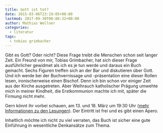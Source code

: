 ```yaml
---
title: Gott ist tot?
date: 2015-03-06T23:19:05+00:00
lastmod: 2017-09-30T00:08:32+00:00
author: Mathias Wellner
categories:
  - literatur
tags:
  - tobias grimbacher
---
```

Gibt es Gott? Oder nicht? Diese Frage treibt die Menschen schon seit langer Zeit. Ein Freund von mir, Tobias Grimbacher, hat sich dieser Frage ausführlicher gewidmet als ich es je tun werde und daraus ein Buch gemacht. Sechs Figuren treffen sich an der Bar und diskutieren über Gott. Und ich werde bei der Buchvernissage und -präsentation eine dieser Rollen lesen, ironischerweise einen Bischof. Denn ich bin schon vor einiger Zeit aus der Kirche ausgetreten. Aber Weihrauch katholischer Prägung umwehte mich in meiner Kindheit, die Erstkommunion machte ich mit, später die Firmung nicht mehr. 

Gern könnt ihr vorbei schauen, am 13. und 18. März um 19:30 Uhr (<a href="http://die-aus-zuerich.ch/mediawiki/index.php?title=%C3%9Cber_dem_Wasser" title="Über dem Wasser" target="_blank">mehr Informationen zu den Lesungen</a>). Der Eintritt ist frei und es gibt einen Apero. 

Inhaltlich möchte ich nicht zu viel verraten, das Buch ist sicher eine gute Einführung in wesentliche Denkansätze zum Thema.